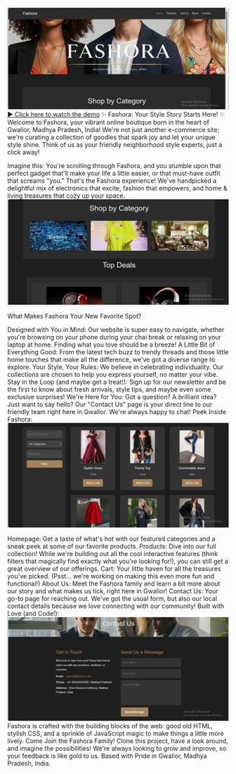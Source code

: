 ![image alt](https://github.com/Mahak0204-svg/E-Commerce_Project/blob/1e0596a4f7133018d3901f39857d0d231c6d0c31/images/website.jpeg)
[▶️ Click here to watch the demo](https://raw.githubusercontent.com/Mahak0204-svg/E-Commerce_Project/https://github.com/Mahak0204-svg/E-Commerce_Project/blob/b6aaa3b3b81064c84eacce1c6045249f5789dd7e/images/WhatsApp%20Video%202025-04-19%20at%2011.45.10%20PM.mp4)
✨ Fashora: Your Style Story Starts Here! ✨ Welcome to Fashora, your vibrant online boutique born in the heart of Gwalior, Madhya Pradesh, India! We're not just another e-commerce site; we're curating a collection of goodies that spark joy and let your unique style shine. Think of us as your friendly neighborhood style experts, just a click away!

Imagine this: You're scrolling through Fashora, and you stumble upon that perfect gadget that'll make your life a little easier, or that must-have outfit that screams "you." That's the Fashora experience! We've handpicked a delightful mix of electronics that excite, fashion that empowers, and home & living treasures that cozy up your space.
![image alt](https://github.com/Mahak0204-svg/E-Commerce_Project/blob/1e0596a4f7133018d3901f39857d0d231c6d0c31/images/Top%20Search.jpeg)

What Makes Fashora Your New Favorite Spot?

Designed with You in Mind: Our website is super easy to navigate, whether you're browsing on your phone during your chai break or relaxing on your laptop at home. Finding what you love should be a breeze! A Little Bit of Everything Good: From the latest tech buzz to trendy threads and those little home touches that make all the difference, we've got a diverse range to explore. Your Style, Your Rules: We believe in celebrating individuality. Our collections are chosen to help you express yourself, no matter your vibe. Stay in the Loop (and maybe get a treat!): Sign up for our newsletter and be the first to know about fresh arrivals, style tips, and maybe even some exclusive surprises! We're Here for You: Got a question? A brilliant idea? Just want to say hello? Our "Contact Us" page is your direct line to our friendly team right here in Gwalior. We're always happy to chat! Peek Inside Fashora:
![image alt](https://github.com/Mahak0204-svg/E-Commerce_Project/blob/1e0596a4f7133018d3901f39857d0d231c6d0c31/images/Purchase.jpeg)

Homepage: Get a taste of what's hot with our featured categories and a sneak peek at some of our favorite products. Products: Dive into our full collection! While we're building out all the cool interactive features (think filters that magically find exactly what you're looking for!), you can still get a great overview of our offerings. Cart: Your little haven for all the treasures you've picked. (Psst... we're working on making this even more fun and functional!) About Us: Meet the Fashora family and learn a bit more about our story and what makes us tick, right here in Gwalior! Contact Us: Your go-to page for reaching out. We've got the usual form, but also our local contact details because we love connecting with our community! Built with Love (and Code!):
![image alt](https://github.com/Mahak0204-svg/E-Commerce_Project/blob/1e0596a4f7133018d3901f39857d0d231c6d0c31/images/Contact%20us.jpeg)
Fashora is crafted with the building blocks of the web: good old HTML, stylish CSS, and a sprinkle of JavaScript magic to make things a little more lively. Come Join the Fashora Family! Clone this project, have a look around, and imagine the possibilities! We're always looking to grow and improve, so your feedback is like gold to us. Based with Pride in Gwalior, Madhya Pradesh, India.

